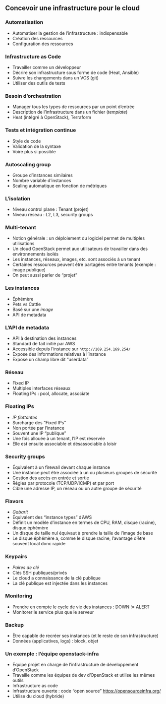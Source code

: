 ## Concevoir une infrastructure pour le cloud

### Automatisation

-   Automatiser la gestion de l’infrastructure : indispensable
-   Création des ressources
-   Configuration des ressources

### Infrastructure as Code

-   Travailler comme un développeur
-   Décrire son infrastructure sous forme de code (Heat, Ansible)
-   Suivre les changements dans un VCS (git)
-   Utiliser des outils de tests

### Besoin d’orchestration

-   Manager tous les types de ressources par un point d’entrée
-   Description de l’infrastructure dans un fichier (*template*)
-   Heat (intégré à OpenStack), Terraform

### Tests et intégration continue

-   Style de code
-   Validation de la syntaxe
-   Voire plus si possible

### Autoscaling group

-   Groupe d’instances similaires
-   Nombre variable d’instances
-   Scaling automatique en fonction de métriques

### L’isolation

-   Niveau control plane : Tenant (projet)
-   Niveau réseau : L2, L3, security groups

### Multi-tenant

-   Notion générale : un déploiement du logiciel permet de multiples utilisations
-   Un cloud OpenStack permet aux utilisateurs de travailler dans des environnements isolés
-   Les instances, réseaux, images, etc. sont associés à un tenant
-   Certaines ressources peuvent être partagées entre tenants (exemple : image publique)
-   On peut aussi parler de “projet”

### Les instances

-   Éphémère
-   Pets vs Cattle
-   Basé sur une *image*
-   API de metadata

### L’API de metadata

-   API à destination des instances
-   Standard de fait initié par AWS
-   Accessible depuis l’instance sur `http://169.254.169.254/`
-   Expose des informations relatives à l’instance
-   Expose un champ libre dit “userdata”

### Réseau

-   Fixed IP
-   Multiples interfaces réseaux
-   Floating IPs : pool, allocate, associate

### Floating IPs

-   *IP flottantes*
-   Surcharge des “Fixed IPs”
-   Non portée par l’instance
-   Souvent une IP “publique”
-   Une fois allouée à un tenant, l’IP est réservée
-   Elle est ensuite associable et désassociable à loisir

### Security groups

-   Équivalent à un firewall devant chaque instance
-   Une instance peut être associée à un ou plusieurs groupes de sécurité
-   Gestion des accès en entrée et sortie
-   Règles par protocole (TCP/UDP/ICMP) et par port
-   Cible une adresse IP, un réseau ou un autre groupe de sécurité

### Flavors

-   *Gabarit*
-   Équivalent des “instance types” d’AWS
-   Définit un modèle d’instance en termes de CPU, RAM, disque (racine), disque éphémère
-   Un disque de taille nul équivaut à prendre la taille de l’image de base
-   Le disque éphémère a, comme le disque racine, l’avantage d’être souvent local donc rapide

### Keypairs

-   *Paires de clé*
-   Clés SSH publiques/privés
-   Le cloud a connaissance de la clé publique
-   La clé publique est injectée dans les instances

### Monitoring

-   Prendre en compte le cycle de vie des instances : DOWN != ALERT
-   Monitorer le service plus que le serveur

### Backup

-   Être capable de recréer ses instances (et le reste de son infrastructure)
-   Données (applicatives, logs) : block, objet

### Un exemple : l’équipe openstack-infra

-   Équipe projet en charge de l’infrastructure de développement d’OpenStack
-   Travaille comme les équipes de dev d’OpenStack et utilise les mêmes outils
-   Infrastructure as code
-   Infrastructure ouverte : code “open source” <https://opensourceinfra.org/>
-   Utilise du cloud (hybride)

